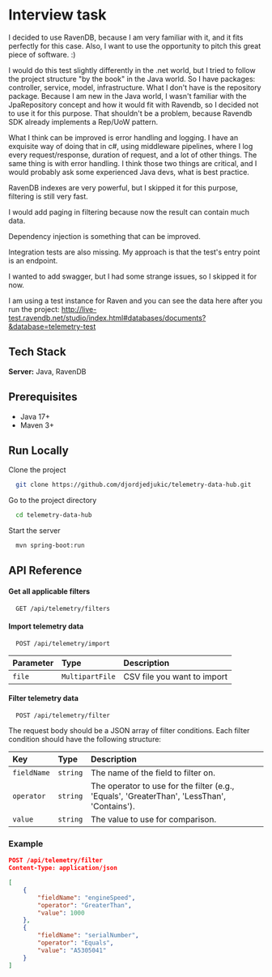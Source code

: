 
# Interview task

I decided to use RavenDB, because I am very familiar with it, and it fits perfectly for this case. Also, I want to use the opportunity to pitch this great piece of software. :)

I would do this test slightly differently in the .net world, but I tried to follow the project structure "by the book" in the Java world.
So I have packages: controller, service, model, infrastructure. What I don't have is the repository package. Because I am new in the Java world,
I wasn't familiar with the JpaRepository concept and how it would fit with Ravendb, so I decided not to use it for this purpose. That shouldn't be a problem, because Ravendb SDK already implements a Rep/UoW pattern.

What I think can be improved is error handling and logging. I have an exquisite way of doing that in c#, using middleware pipelines, where I log every request/response, duration of request, and a lot of other things.
The same thing is with error handling. I think those two things are critical, and I would probably ask some experienced Java devs, what is best practice.

RavenDB indexes are very powerful, but I skipped it for this purpose, filtering is still very fast.

I would add paging in filtering because now the result can contain much data.

Dependency injection is something that can be improved.

Integration tests are also missing. My approach is that the test's entry point is an endpoint.

I wanted to add swagger, but I had some strange issues, so I skipped it for now.

I am using a test instance for Raven and you can see the data here after you run the project:
http://live-test.ravendb.net/studio/index.html#databases/documents?&database=telemetry-test



## Tech Stack

**Server:** Java, RavenDB

## Prerequisites

- Java 17+
- Maven 3+

## Run Locally

Clone the project

```bash
  git clone https://github.com/djordjedjukic/telemetry-data-hub.git
```

Go to the project directory

```bash
  cd telemetry-data-hub
```

Start the server

```bash
  mvn spring-boot:run
```

## API Reference

#### Get all applicable filters

```http
  GET /api/telemetry/filters
```

#### Import telemetry data

```http
  POST /api/telemetry/import
```

| Parameter | Type     | Description                |
| :-------- | :------- | :------------------------- |
| `file` | `MultipartFile` | CSV file you want to import |

#### Filter telemetry data

```http
  POST /api/telemetry/filter
```

The request body should be a JSON array of filter conditions. Each filter condition should have the following structure:

| Key       | Type     | Description                            |
| :-------- | :------- | :------------------------------------- |
| `fieldName`   | `string` | The name of the field to filter on. |
| `operator`| `string` | The operator to use for the filter (e.g., 'Equals', 'GreaterThan', 'LessThan', 'Contains'). |
| `value`   | `string` | The value to use for comparison. |

### Example

```json
POST /api/telemetry/filter
Content-Type: application/json

[
    {
        "fieldName": "engineSpeed",
        "operator": "GreaterThan",
        "value": 1000
    },
    {
        "fieldName": "serialNumber",
        "operator": "Equals",
        "value": "A5305041"
    }
]
